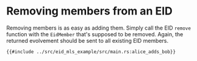 # Removing members from an EID

Removing members is as easy as adding them.
Simply call the EID `remove` function with the `EidMember` that's supposed to be removed.
Again, the returned evolvement should be sent to all existing EID members.

```rust,no_run,noplayground
{{#include ../src/eid_mls_example/src/main.rs:alice_adds_bob}}
```
